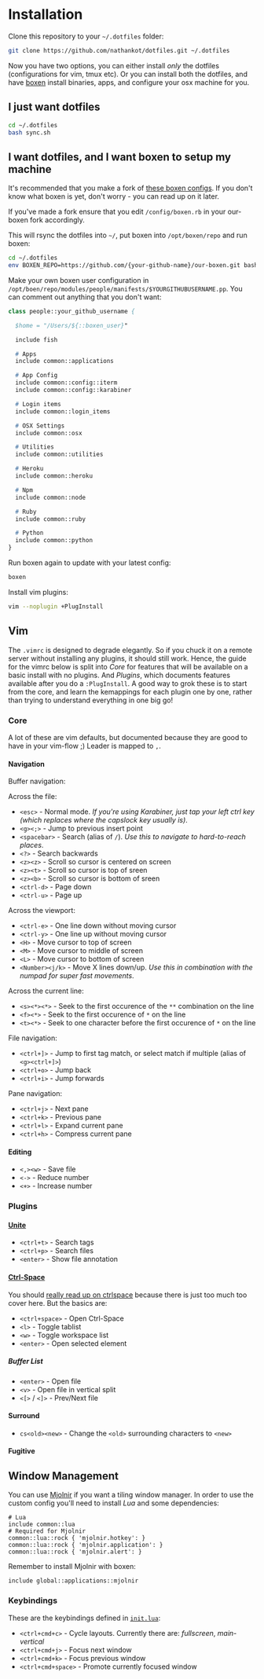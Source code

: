 # Installation

Clone this repository to your `~/.dotfiles` folder:

```sh
git clone https://github.com/nathankot/dotfiles.git ~/.dotfiles
```

Now you have two options, you can either install _only_ the dotfiles
(configurations for vim, tmux etc). Or you can install both the dotfiles, and
have [boxen](https://github.com/boxen/boxen) install binaries, apps, and configure your osx machine
for you.

## I just want dotfiles

```sh
cd ~/.dotfiles
bash sync.sh
```

## I want dotfiles, and I want boxen to setup my machine

It's recommended that you make a fork of [these boxen configs][our-boxen]. If you don't know what boxen is yet, don't
worry - you can read up on it later.

If you've made a fork ensure that you edit `/config/boxen.rb` in your our-boxen fork accordingly.

This will rsync the dotfiles into `~/`, put boxen into `/opt/boxen/repo`
and run boxen:

```sh
cd ~/.dotfiles
env BOXEN_REPO=https://github.com/{your-github-name}/our-boxen.git bash install.sh
```

Make your own boxen user configuration in `/opt/boen/repo/modules/people/manifests/$YOURGITHUBUSERNAME.pp`. You can
comment out anything that you don't want:

```pp
class people::your_github_username {

  $home = "/Users/${::boxen_user}"

  include fish

  # Apps
  include common::applications

  # App Config
  include common::config::iterm
  include common::config::karabiner

  # Login items
  include common::login_items

  # OSX Settings
  include common::osx

  # Utilities
  include common::utilities

  # Heroku
  include common::heroku

  # Npm
  include common::node

  # Ruby
  include common::ruby

  # Python
  include common::python
}
```

Run boxen again to update with your latest config:

```sh
boxen
```

Install vim plugins:

```sh
vim --noplugin +PlugInstall
```

## Vim

The `.vimrc` is designed to degrade elegantly. So if you chuck it on a remote server without installing any plugins, it
should still work. Hence, the guide for the vimrc below is split into _Core_ for features that will be available
on a basic install with no plugins. And _Plugins_, which documents features available after you do a `:PlugInstall`. A
good way to grok these is to start from the core, and learn the kemappings for each plugin one by one, rather than
trying to understand everything in one big go!

### Core

A lot of these are vim defaults, but documented because they are good to have in your vim-flow ;)
Leader is mapped to `,`.

#### Navigation

Buffer navigation:

Across the file:

* `<esc>` - Normal mode. _If you're using Karabiner, just tap your left ctrl key (which replaces where the capslock key usually is)_.
* `<g><;>` - Jump to previous insert point
* `<spacebar>` - Search (alias of `/`). _Use this to navigate to hard-to-reach places_.
* `<?>` - Search backwards
* `<z><z>` - Scroll so cursor is centered on screen
* `<z><t>` - Scroll so cursor is top of sreen
* `<z><b>` - Scroll so cursor is bottom of sreen
* `<ctrl-d>` - Page down
* `<ctrl-u>` - Page up

Across the viewport:

* `<ctrl-e>` - One line down without moving cursor
* `<ctrl-y>` - One line up without moving cursor
* `<H>` - Move cursor to top of screen
* `<M>` - Move cursor to middle of screen
* `<L>` - Move cursor to bottom of screen
* `<Number><j/k>` - Move X lines down/up. _Use this in combination with the <Tab> numpad for super fast movements_.

Across the current line:

* `<s><*><*>` - Seek to the first occurence of the `**` combination on the line
* `<f><*>` - Seek to the first occurence of `*` on the line
* `<t><*>` - Seek to one character before the first occurence of `*` on the line

File navigation:

* `<ctrl+]>` - Jump to first tag match, or select match if multiple (alias of `<g><ctrl+]>`)
* `<ctrl+o>` - Jump back
* `<ctrl+i>` - Jump forwards

Pane navigation:

* `<ctrl+j>` - Next pane
* `<ctrl+k>` - Previous pane
* `<ctrl+l>` - Expand current pane
* `<ctrl+h>` - Compress current pane

#### Editing

* `<,><w>` - Save file
* `<->` - Reduce number
* `<+>` - Increase number

### Plugins

#### [Unite][unite]

* `<ctrl+t>` - Search tags
* `<ctrl+p>` - Search files
* `<enter>` - Show file annotation

#### [Ctrl-Space][ctrlspace]

You should [really read up on ctrlspace][ctrlspace] because there is just too much too cover here. But the basics are:

* `<ctrl+space>` - Open Ctrl-Space
* `<l>` - Toggle tablist
* `<w>` - Toggle workspace list
* `<enter>` - Open selected element

##### Buffer List

* `<enter>` - Open file
* `<v>` - Open file in vertical split
* `<[>` / `<]>` - Prev/Next file

#### Surround

* `cs<old><new>` - Change the `<old>` surrounding characters to `<new>`

#### Fugitive

## Window Management

You can use [Mjolnir][mjolnir] if you want a tiling window manager. In order to use the custom config you'll need to
install _Lua_ and some dependencies:

```puppet
# Lua
include common::lua
# Required for Mjolnir
common::lua::rock { 'mjolnir.hotkey': }
common::lua::rock { 'mjolnir.application': }
common::lua::rock { 'mjolnir.alert': }
```

Remember to install Mjolnir with boxen:

```puppet
include global::applications::mjolnir
```

### Keybindings

These are the keybindings defined in [`init.lua`](dotfiles/.mjolnir/init.lua):

* `<ctrl+cmd+c>` - Cycle layouts. Currently there are: _fullscreen_, _main-vertical_
* `<ctrl+cmd+j>` - Focus next window
* `<ctrl+cmd+k>` - Focus previous window
* `<ctrl+cmd+space>` - Promote currently focused window

[our-boxen]: https://github.com/nathankot/our-boxen
[unite]: https://github.com/Shougo/unite.vim
[ctrlspace]: https://github.com/szw/vim-ctrlspace
[surround]: https://github.com/tpope/vim-surround
[mjolnir]: https://github.com/sdegutis/mjolnir
